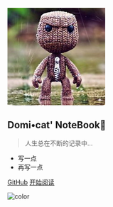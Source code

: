 <!-- _coverpage.md -->

![logo](assets/avatar.jpg)

## Domi•cat' NoteBook📗

> 人生总在不断的记录中...

- 写一点
- 再写一点

[GitHub](https://github.com/domixcat/xnotes/)
[开始阅读](/README.md)

![color](#ffffff)